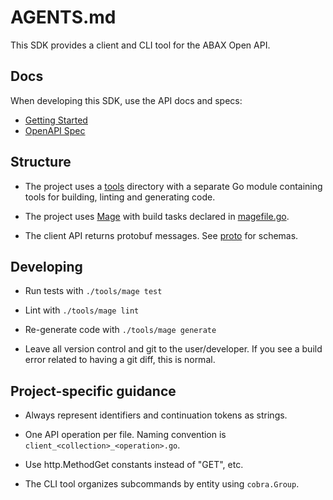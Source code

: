 # AGENTS.md

This SDK provides a client and CLI tool for the ABAX Open API.

## Docs

When developing this SDK, use the API docs and specs:

- [Getting Started](./docs/getting-started.md)
- [OpenAPI Spec](./internal/oapi/abaxoapi/01-original.json)

## Structure

- The project uses a [tools](./tools/) directory with a separate Go module containing tools for building, linting and generating code.

- The project uses [Mage](https://magefile.org) with build tasks declared in [magefile.go](./tools/magefile.go).

- The client API returns protobuf messages. See [proto](./proto) for schemas.

## Developing

- Run tests with `./tools/mage test`

- Lint with `./tools/mage lint`

- Re-generate code with `./tools/mage generate`

- Leave all version control and git to the user/developer. If you see a build error related to having a git diff, this is normal.

## Project-specific guidance

- Always represent identifiers and continuation tokens as strings.

- One API operation per file. Naming convention is `client_<collection>_<operation>.go`.

- Use http.MethodGet constants instead of "GET", etc.

- The CLI tool organizes subcommands by entity using `cobra.Group`.
